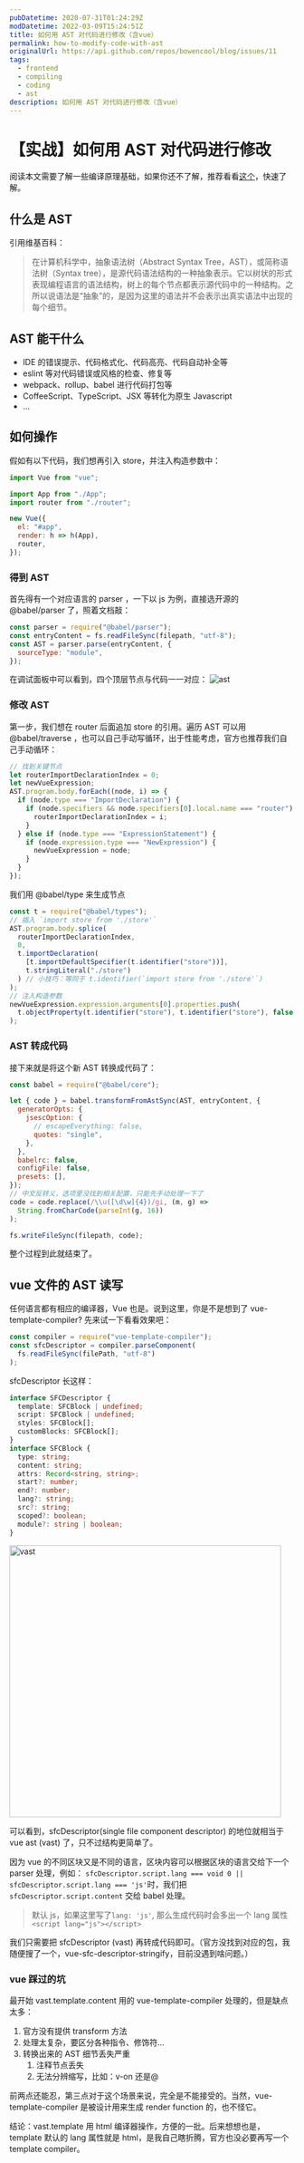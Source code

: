 ```yaml
---
pubDatetime: 2020-07-31T01:24:29Z
modDatetime: 2022-03-09T15:24:51Z
title: 如何用 AST 对代码进行修改（含vue）
permalink: how-to-modify-code-with-ast
originalUrl: https://api.github.com/repos/bowencool/blog/issues/11
tags:
  - frontend
  - compiling
  - coding
  - ast
description: 如何用 AST 对代码进行修改（含vue）
---
```


# 【实战】如何用 AST 对代码进行修改

阅读本文需要了解一些编译原理基础，如果你还不了解，推荐看看[这个](https://github.com/jamiebuilds/the-super-tiny-compiler)，快速了解。

## 什么是 AST

引用维基百科：

> 在计算机科学中，抽象语法树（Abstract Syntax Tree，AST），或简称语法树（Syntax tree），是源代码语法结构的一种抽象表示。它以树状的形式表现编程语言的语法结构，树上的每个节点都表示源代码中的一种结构。之所以说语法是“抽象”的，是因为这里的语法并不会表示出真实语法中出现的每个细节。

## AST 能干什么

- IDE 的错误提示、代码格式化、代码高亮、代码自动补全等
- eslint 等对代码错误或风格的检查、修复等
- webpack、rollup、babel 进行代码打包等
- CoffeeScript、TypeScript、JSX 等转化为原生 Javascript
- ...

## 如何操作

假如有以下代码，我们想再引入 store，并注入构造参数中：

```js
import Vue from "vue";

import App from "./App";
import router from "./router";

new Vue({
  el: "#app",
  render: h => h(App),
  router,
});
```

### 得到 AST

首先得有一个对应语言的 parser ，一下以 js 为例，直接选开源的 @babel/parser 了，照着文档敲：

```js
const parser = require("@babel/parser");
const entryContent = fs.readFileSync(filepath, "utf-8");
const AST = parser.parse(entryContent, {
  sourceType: "module",
});
```

在调试面板中可以看到，四个顶层节点与代码一一对应：
![ast](https://user-images.githubusercontent.com/20217146/89251386-790be200-d649-11ea-818e-cd72b5b4ee35.png)

### 修改 AST

第一步，我们想在 router 后面追加 store 的引用。遍历 AST 可以用 @babel/traverse ，也可以自己手动写循环，出于性能考虑，官方也推荐我们自己手动循环：

```js
// 找到关键节点
let routerImportDeclarationIndex = 0;
let newVueExpression;
AST.program.body.forEach((node, i) => {
  if (node.type === "ImportDeclaration") {
    if (node.specifiers && node.specifiers[0].local.name === "router") {
      routerImportDeclarationIndex = i;
    }
  } else if (node.type === "ExpressionStatement") {
    if (node.expression.type === "NewExpression") {
      newVueExpression = node;
    }
  }
});
```

我们用 @babel/type 来生成节点

```js
const t = require("@babel/types");
// 插入 `import store from './store'`
AST.program.body.splice(
  routerImportDeclarationIndex,
  0,
  t.importDeclaration(
    [t.importDefaultSpecifier(t.identifier("store"))],
    t.stringLiteral("./store")
  ) // 小技巧：等同于 t.identifier(`import store from './store'`)
);
// 注入构造参数
newVueExpression.expression.arguments[0].properties.push(
  t.objectProperty(t.identifier("store"), t.identifier("store"), false, true)
);
```

### AST 转成代码

接下来就是将这个新 AST 转换成代码了：

```js
const babel = require("@babel/core");

let { code } = babel.transformFromAstSync(AST, entryContent, {
  generatorOpts: {
    jsescOption: {
      // escapeEverything: false,
      quotes: "single",
    },
  },
  babelrc: false,
  configFile: false,
  presets: [],
});
// 中文反转义，选项里没找到相关配置，只能先手动处理一下了
code = code.replace(/\\u([\d\w]{4})/gi, (m, g) =>
  String.fromCharCode(parseInt(g, 16))
);

fs.writeFileSync(filepath, code);
```

整个过程到此就结束了。

## vue 文件的 AST 读写

任何语言都有相应的编译器，Vue 也是。说到这里，你是不是想到了 vue-template-compiler? 先来试一下看看效果吧：

```js
const compiler = require("vue-template-compiler");
const sfcDescriptor = compiler.parseComponent(
  fs.readFileSync(filePath, "utf-8")
);
```

sfcDescriptor 长这样：

```ts
interface SFCDescriptor {
  template: SFCBlock | undefined;
  script: SFCBlock | undefined;
  styles: SFCBlock[];
  customBlocks: SFCBlock[];
}
interface SFCBlock {
  type: string;
  content: string;
  attrs: Record<string, string>;
  start?: number;
  end?: number;
  lang?: string;
  src?: string;
  scoped?: boolean;
  module?: string | boolean;
}
```

<img width="480" alt="vast" src="https://user-images.githubusercontent.com/20217146/89251352-61ccf480-d649-11ea-8731-d57814b8666a.png">

可以看到，sfcDescriptor(single file component descriptor) 的地位就相当于 vue ast (vast) 了，只不过结构更简单了。

因为 vue 的不同区块又是不同的语言，区块内容可以根据区块的语言交给下一个 parser 处理，例如：
`sfcDescriptor.script.lang === void 0 || sfcDescriptor.script.lang === 'js'`时，我们把 `sfcDescriptor.script.content` 交给 babel 处理。

> 默认 js，如果这里写了`lang: 'js'`, 那么生成代码时会多出一个 lang 属性`<script lang="js"></script>`

我们只需要把 sfcDescriptor (vast) 再转成代码即可。（官方没找到对应的包，我随便搜了一个，vue-sfc-descriptor-stringify，目前没遇到啥问题。）

### vue 踩过的坑

最开始 vast.template.content 用的 vue-template-compiler 处理的，但是缺点太多：

1. 官方没有提供 transform 方法
2. 处理太复杂，要区分各种指令、修饰符...
3. 转换出来的 AST 细节丢失严重
   1. 注释节点丢失
   2. 无法分辨缩写，比如：v-on 还是@

前两点还能忍，第三点对于这个场景来说，完全是不能接受的。当然，vue-template-compiler 是被设计用来生成 render function 的，也不怪它。

结论：vast.template 用 html 编译器操作，方便的一批。后来想想也是，template 默认的 lang 属性就是 html，是我自己瞎折腾，官方也没必要再写一个 template compiler。
